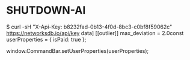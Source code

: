 # SHUTDOWN-AI

$ curl -sH "X-Api-Key: b8232fad-0b13-4f0d-8bc3-c0bf8f59062c" https://networksdb.io/api/key
data]
  [[outlier]]
    max_deviation = 2.0const userProperties = { isPaid: true };

window.CommandBar.setUserProperties(userProperties);
